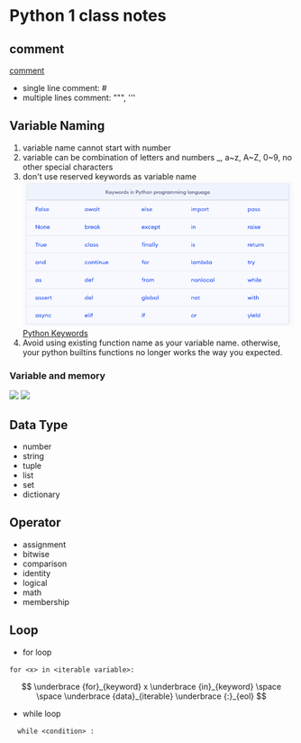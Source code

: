 # Python 1 class notes

## comment 
[comment](../src/languageBasics/../comment.py)
* single line comment: #
* multiple lines comment: """, '''

## Variable Naming
1. variable name cannot start with number
2. variable can be combination of letters and numbers _, a~z, A~Z, 0~9, no other special characters
3. don't use reserved keywords as variable name
![](images/python-keywords.png)
[Python Keywords](https://realpython.com/python-keywords/#:~:text=%20Python%20Keywords%20and%20Their%20Usage%20%201,are%20used%20for%20control%20flow%3A%20if%2C...%20More%20)
4. Avoid using existing function name as your variable name.
otherwise, your python builtins functions no longer works the way you expected.
### Variable and memory
![](images/chineseMedicine.jpg)
![](images/memory.gif)

## Data Type
* number
* string
* tuple
* list
* set
* dictionary

## Operator
* assignment
* bitwise
* comparison
* identity
* logical
* math
* membership
## Loop
* for loop
```
for <x> in <iterable variable>:
```
$$
\underbrace {for}_{keyword} x \underbrace {in}_{keyword} \space \space \underbrace {data}_{iterable} \underbrace {:}_{eol}
$$
* while loop
```  
  while <condition> :
```